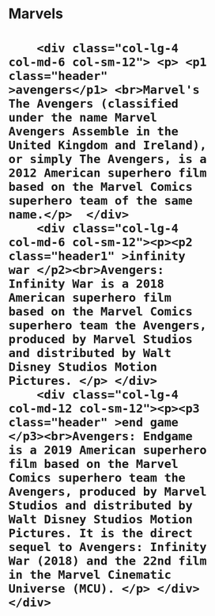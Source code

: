<!doctype html>
<html>
<head>
	<meta charset="utf-8">
	<title> Module 2 Assignment</title>
</head>
<style> 
* {
box-sizing: border-box;


	
}

h1
{
margin-bottom: 15px

color:black;
background-color: red;
text-align: center;

}

p{
	border: 1px solid black;
	background-color: grey;
	width:90%;
	height:150px;
	padding:2px;
	margin-left: auto;
	margin-right: auto;
	font-family: helvetica;
	font-size: 10px;
	color:white;
	

 
}

.row {
	width:100%;
}


@media (min-width: 992px)
{
.col-lg-1,.col-lg-2,.col-lg-3,.col-lg-4,.col-lg-5,.col-lg-6,.col-lg-7,.col-lg-8,.col-lg-9,.col-lg-10,.col-lg-11,.col-lg-12
{
  float:left;
  
  	
}

.col-lg-1
{
	width:8.33%;

}
.col-lg-2
{
	width:16.66%;

}
.col-lg-3
{
	width:25%;

}
.col-lg-4
{
	width:33%;

}
.col-lg-5
{
	width:41.66%;

}
.col-lg-6
{
	width:50%;
}
.col-lg-7
{
	width:58.33%;

}
.col-lg-8
{
	width:66.66%;

}
.col-lg-9
{
	width:74.99%;

}
.col-lg-10
{
	width:83.33%;

}
.col-lg-11
{
	width:91.66%;

}
.col-lg-12
{
	width:100%;

}
}

@media (min-width: 768px) and (max-width: 991px)
{
.col-md-1,.col-md-2,.col-md-3,.col-md-4,.col-md-5,.col-md-6,.col-md-7,.col-md-8,.col-md-9,.col-md-10,.col-md-11,.col-md-12
{
float:left;
  	
}

.col-md-1
{
	width:8.33%;

}
.col-md-2
{
	width:16.66%;

}
.col-md-3
{
	width:25%;

}
.col-md-4
{
	width:33%;

}
.col-md-5
{
	width:41.66%;

}
.col-md-6
{
	width:50%;
}
.col-md-7
{
	width:58.33%;

}
.col-md-8
{
	width:66.66%;

}
.col-md-9
{
	width:74.99%;

}
.col-md-10
{
	width:83.33%;

}
.col-md-11
{
	width:91.66%;

}
.col-md-12
{
	width:100%;

}	
}
@media (max-width:767px)

{
.col-sm-1,.col-sm-2,.col-sm-3,.col-sm-4,.col-sm-5,.col-sm-6,.col-sm-7,.col-sm-8,.col-sm-9,.col-sm-10,.col-sm-11,.col-sm-12
{
  float:left;
 	
}

.col-sm-1
{
	width:8.33%;

}
.col-sm-2
{
	width:16.66%;

}
.col-sm-3
{
	width:25%;

}
.col-sm-4
{
	width:33%;

}
.col-sm-5
{
	width:41.66%;

}
.col-sm-6
{
	width:50%;
}
.col-sm-7
{
	width:58.33%;

}
.col-sm-8
{
	width:66.66%;

}
.col-sm-9
{
	width:74.99%;

}
.col-sm-10
{
	width:83.33%;

}
.col-sm-11
{
	width:91.66%;

}
.col-sm-12
{
	width:100%;

}
}
.header{


	margin-left: 300PX;
	display: block;
	background-color: orange;
	border:1px solid black;

	font-family: arial;
	font-size:120%; 
	position: relative;
	padding: 10px;
	


}
.header1{


	margin-left: 310PX;
	display: block;
	background-color: orange;
	border:1px solid black;

	font-family: arial;
	font-size:120%; 
	position: relative;
	padding: 10px;
	

}
.header2{


	margin-left: 310PX;
	display: block;
	background-color: orange;
	border:1px solid black;

	font-family: arial;
	font-size:120%; 
	position: relative;
	padding: 10px;
	

}







</style>
<body>
	<h1>Marvels<h1>
		<div class="row" >
			
			
		<div class="col-lg-4 col-md-6 col-sm-12"> <p> <p1 class="header" >avengers</p1> <br>Marvel's The Avengers (classified under the name Marvel Avengers Assemble in the United Kingdom and Ireland), or simply The Avengers, is a 2012 American superhero film based on the Marvel Comics superhero team of the same name.</p>  </div>  	
		<div class="col-lg-4 col-md-6 col-sm-12"><p><p2 class="header1" >infinity war </p2><br>Avengers: Infinity War is a 2018 American superhero film based on the Marvel Comics superhero team the Avengers, produced by Marvel Studios and distributed by Walt Disney Studios Motion Pictures. </p> </div>
        <div class="col-lg-4 col-md-12 col-sm-12"><p><p3 class="header" >end game </p3><br>Avengers: Endgame is a 2019 American superhero film based on the Marvel Comics superhero team the Avengers, produced by Marvel Studios and distributed by Walt Disney Studios Motion Pictures. It is the direct sequel to Avengers: Infinity War (2018) and the 22nd film in the Marvel Cinematic Universe (MCU). </p> </div>
    </div>


        
        	
        	


</body>
</html>


